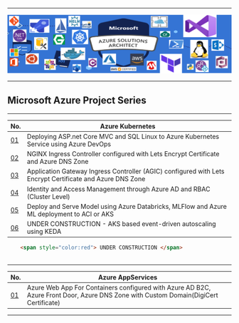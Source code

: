 ----------------------------------------------------------------------------------------------

![alt text](https://github.com/GBuenaflor/01azure/blob/master/Picture1.png)

----------------------------------------------------------------------------------------------
##  Microsoft Azure Project Series
----------------------------------------------------------------------------------------------
 

 | No.                                                                        | Azure Kubernetes                                                                         |
 | -------------------------------------------------------------------------- | -----------------------------------------------------------------------------------------|
 | [01](https://github.com/GBuenaflor/01azure-asp.netcore-mvc-sql-aks/)  | Deploying ASP.net Core MVC and SQL Linux to Azure Kubernetes Service using Azure DevOps  |
 | [02](https://github.com/GBuenaflor/01azure-aks-ingresscontroller-https/) | NGINX Ingress Controller configured with Lets Encrypt Certificate and Azure DNS Zone  |
 | [03](https://github.com/GBuenaflor/01azure-aks-ingresscontroller-agic/) | Application Gateway Ingress Controller (AGIC) configured with Lets Encrypt Certificate and Azure DNS Zone |    
 | [04](https://github.com/GBuenaflor/01azure-aks-azure-ad-integration/) | Identity and Access Management through Azure AD and RBAC (Cluster Level) |    
 | [05](https://github.com/GBuenaflor/01azure-aks-databricks-mlflow-azureML-deployment/) | Deploy and Serve Model using Azure Databricks, MLFlow and Azure ML deployment to ACI or AKS |     
  | [06](https://github.com/GBuenaflor/01azure-aks-keda/) | UNDER CONSTRUCTION - AKS based event-driven autoscaling using KEDA |
   
```html
    <span style="color:red"> UNDER CONSTRUCTION </span>
   
```
 ----------------------------------------------------------------------------------------------
 

 | No.                                                                        | Azure AppServices                                                                       |
 | -------------------------------------------------------------------------- | ----------------------------------------------------------------------------------------|
 | [01](https://github.com/GBuenaflor/01azure-appservices-webapp4container-b2c/) | Azure Web App For Containers configured with Azure AD B2C, Azure Front Door, Azure DNS Zone with Custom Domain(DigiCert Certificate) |
               
   
 ----------------------------------------------------------------------------------------------
 
   
   
   
   
   
   
   
